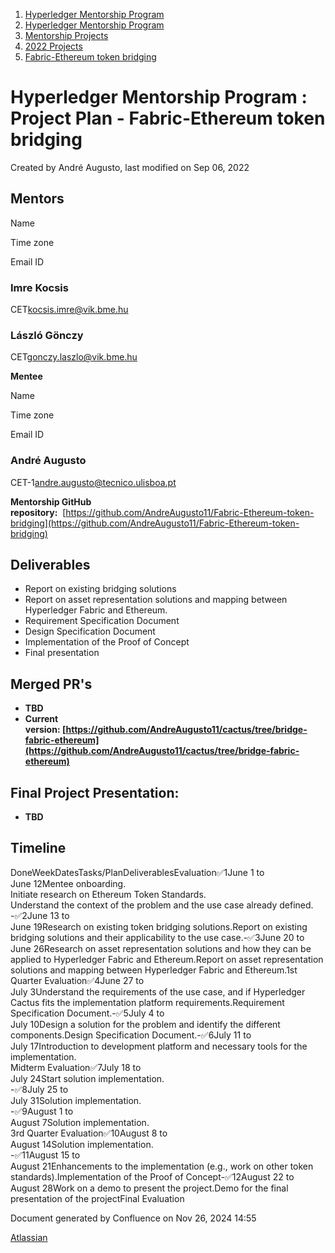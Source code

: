 1. [Hyperledger Mentorship Program](index.html)
2. [Hyperledger Mentorship Program](Hyperledger-Mentorship-Program_21954571.html)
3. [Mentorship Projects](Mentorship-Projects_21954604.html)
4. [2022 Projects](2022-Projects_21954800.html)
5. [Fabric-Ethereum token bridging](Fabric-Ethereum-token-bridging_21954829.html)

# Hyperledger Mentorship Program : Project Plan - Fabric-Ethereum token bridging

Created by André Augusto, last modified on Sep 06, 2022

## **Mentors**

Name

Time zone

Email ID

### Imre Kocsis

CET[kocsis.imre@vik.bme.hu](mailto:kocsis.imre@vik.bme.hu)

### László Gönczy

CET[gonczy.laszlo@vik.bme.hu](mailto:gonczy.laszlo@vik.bme.hu)

**Mentee**

Name

Time zone

Email ID

### André Augusto

CET-1[andre.augusto@tecnico.ulisboa.pt](mailto:andre.augusto@tecnico.ulisboa.pt)

**Mentorship GitHub repository:**  [https://github.com/AndreAugusto11/Fabric-Ethereum-token-bridging](https://github.com/AndreAugusto11/Fabric-Ethereum-token-bridging)

## **Deliverables**

- Report on existing bridging solutions
- Report on asset representation solutions and mapping between Hyperledger Fabric and Ethereum.
- Requirement Specification Document
- Design Specification Document
- Implementation of the Proof of Concept
- Final presentation

## **Merged PR's**

- **TBD**
- **Current version: [https://github.com/AndreAugusto11/cactus/tree/bridge-fabric-ethereum](https://github.com/AndreAugusto11/cactus/tree/bridge-fabric-ethereum)**

## **Final Project Presentation:**

- **TBD**

## **Timeline**

DoneWeekDatesTasks/PlanDeliverablesEvaluation✅1June 1 to  
June 12Mentee onboarding.  
Initiate research on Ethereum Token Standards.  
Understand the context of the problem and the use case already defined.  
\-✅2June 13 to  
June 19Research on existing token bridging solutions.Report on existing bridging solutions and their applicability to the use case.-✅3June 20 to  
June 26Research on asset representation solutions and how they can be applied to Hyperledger Fabric and Ethereum.Report on asset representation solutions and mapping between Hyperledger Fabric and Ethereum.1st Quarter Evaluation✅4June 27 to  
July 3Understand the requirements of the use case, and if Hyperledger Cactus fits the implementation platform requirements.Requirement Specification Document.-✅5July 4 to  
July 10Design a solution for the problem and identify the different components.Design Specification Document.-✅6July 11 to  
July 17Introduction to development platform and necessary tools for the implementation.  
Midterm Evaluation✅7July 18 to  
July 24Start solution implementation.  
\-✅8July 25 to  
July 31Solution implementation.  
\-✅9August 1 to  
August 7Solution implementation.  
3rd Quarter Evaluation✅10August 8 to  
August 14Solution implementation.  
\-✅11August 15 to  
August 21Enhancements to the implementation (e.g., work on other token standards).Implementation of the Proof of Concept-✅12August 22 to  
August 28Work on a demo to present the project.Demo for the final presentation of the projectFinal Evaluation

Document generated by Confluence on Nov 26, 2024 14:55

[Atlassian](http://www.atlassian.com/)

